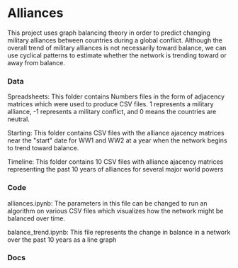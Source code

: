 # Alliances
This project uses graph balancing theory in order to predict changing military alliances between countries during a global conflict. Although the overall trend of military alliances is not necessarily toward balance, we can use cyclical patterns to estimate whether the network is trending toward or away from balance.

### Data
Spreadsheets: This folder contains Numbers files in the form of adjacency matrices which were used to produce CSV files. 1 represents a military alliance, -1 represents a military conflict, and 0 means the countries are neutral.

Starting: This folder contains CSV files with the alliance ajacency matrices near the "start" date for WW1 and WW2 at a year when the network begins to trend toward balance.

Timeline: This folder contains 10 CSV files with alliance ajacency matrices representing the past 10 years of alliances for several major world powers

### Code

alliances.ipynb: The parameters in this file can be changed to run an algorithm on various CSV files which visualizes how the network might be balanced over time.

balance_trend.ipynb: This file represents the change in balance in a network over the past 10 years as a line graph

### Docs
